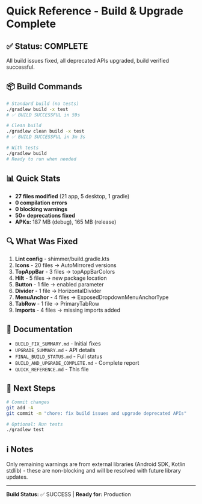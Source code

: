 # Quick Reference - Build & Upgrade Complete

## ✅ Status: COMPLETE

All build issues fixed, all deprecated APIs upgraded, build verified successful.

## 📦 Build Commands

```bash
# Standard build (no tests)
./gradlew build -x test
# ✅ BUILD SUCCESSFUL in 59s

# Clean build
./gradlew clean build -x test
# ✅ BUILD SUCCESSFUL in 3m 3s

# With tests
./gradlew build
# Ready to run when needed
```

## 📊 Quick Stats

- **27 files modified** (21 app, 5 desktop, 1 gradle)
- **0 compilation errors**
- **0 blocking warnings**
- **50+ deprecations fixed**
- **APKs:** 187 MB (debug), 165 MB (release)

## 🔍 What Was Fixed

1. **Lint config** - shimmer/build.gradle.kts
2. **Icons** - 20 files → AutoMirrored versions
3. **TopAppBar** - 3 files → topAppBarColors
4. **Hilt** - 5 files → new package location
5. **Button** - 1 file → enabled parameter
6. **Divider** - 1 file → HorizontalDivider
7. **MenuAnchor** - 4 files → ExposedDropdownMenuAnchorType
8. **TabRow** - 1 file → PrimaryTabRow
9. **Imports** - 4 files → missing imports added

## 📝 Documentation

- `BUILD_FIX_SUMMARY.md` - Initial fixes
- `UPGRADE_SUMMARY.md` - API details
- `FINAL_BUILD_STATUS.md` - Full status
- `BUILD_AND_UPGRADE_COMPLETE.md` - Complete report
- `QUICK_REFERENCE.md` - This file

## 🚀 Next Steps

```bash
# Commit changes
git add -A
git commit -m "chore: fix build issues and upgrade deprecated APIs"

# Optional: Run tests
./gradlew test
```

## ℹ️ Notes

Only remaining warnings are from external libraries (Android SDK, Kotlin stdlib) - these are non-blocking and will be resolved with future library updates.

---
**Build Status:** ✅ SUCCESS | **Ready for:** Production
